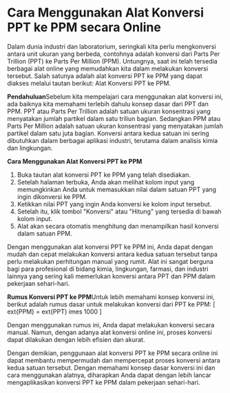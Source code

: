 Cara Menggunakan Alat Konversi PPT ke PPM secara Online
=======================================================

Dalam dunia industri dan laboratorium, seringkali kita perlu mengkonversi antara unit ukuran yang berbeda, contohnya adalah konversi dari Parts Per Trillion (PPT) ke Parts Per Million (PPM). Untungnya, saat ini telah tersedia berbagai alat online yang memudahkan kita dalam melakukan konversi tersebut. Salah satunya adalah alat konversi PPT ke PPM yang dapat diakses melalui tautan berikut: Alat Konversi PPT ke PPM.

**Pendahuluan**Sebelum kita mempelajari cara menggunakan alat konversi ini, ada baiknya kita memahami terlebih dahulu konsep dasar dari PPT dan PPM. PPT atau Parts Per Trillion adalah satuan ukuran konsentrasi yang menyatakan jumlah partikel dalam satu triliun bagian. Sedangkan PPM atau Parts Per Million adalah satuan ukuran konsentrasi yang menyatakan jumlah partikel dalam satu juta bagian. Konversi antara kedua satuan ini sering dibutuhkan dalam berbagai aplikasi industri, terutama dalam analisis kimia dan lingkungan.

**Cara Menggunakan Alat Konversi PPT ke PPM**

1. Buka tautan alat konversi PPT ke PPM yang telah disediakan.
2. Setelah halaman terbuka, Anda akan melihat kolom input yang memungkinkan Anda untuk memasukkan nilai dalam satuan PPT yang ingin dikonversi ke PPM.
3. Ketikkan nilai PPT yang ingin Anda konversi ke kolom input tersebut.
4. Setelah itu, klik tombol "Konversi" atau "Hitung" yang tersedia di bawah kolom input.
5. Alat akan secara otomatis menghitung dan menampilkan hasil konversi dalam satuan PPM.

Dengan menggunakan alat konversi PPT ke PPM ini, Anda dapat dengan mudah dan cepat melakukan konversi antara kedua satuan tersebut tanpa perlu melakukan perhitungan manual yang rumit. Alat ini sangat berguna bagi para profesional di bidang kimia, lingkungan, farmasi, dan industri lainnya yang sering kali memerlukan konversi antara PPT dan PPM dalam pekerjaan sehari-hari.

**Rumus Konversi PPT ke PPM**Untuk lebih memahami konsep konversi ini, berikut adalah rumus dasar untuk melakukan konversi dari PPT ke PPM: \[ ext{PPM} = ext{PPT} imes 1000 \]

Dengan menggunakan rumus ini, Anda dapat melakukan konversi secara manual. Namun, dengan adanya alat konversi online ini, proses konversi dapat dilakukan dengan lebih efisien dan akurat.

Dengan demikian, penggunaan alat konversi PPT ke PPM secara online ini dapat membantu mempermudah dan mempercepat proses konversi antara kedua satuan tersebut. Dengan memahami konsep dasar konversi ini dan cara menggunakan alatnya, diharapkan Anda dapat dengan lebih lancar mengaplikasikan konversi PPT ke PPM dalam pekerjaan sehari-hari.